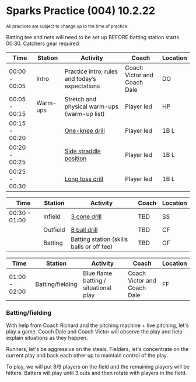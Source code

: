 # Sparks Practice (004) 10.2.22

<small>All practices are subject to change up to the time of practice.</small>

<auro-alert type="information" style="margin-bottom: 1rem">
Batting tee and nets will need to be set up BEFORE batting station starts 00:30.
</auro-alert>

<auro-alert type="warning" style="margin-bottom: 1rem">
Catchers gear required
</auro-alert>

| Time | Station | Activity | Coach | Location |
| --- | --- | --- | --- | --- |
| 00:00 - 00:05 | Intro | Practice intro, rules and today’s expectations  | Coach Victor and Coach Dale | DO |
| 00:05 - 00:15 | Warm-ups | Stretch and physical warm-ups (warm-up list) | Player led | HP |
| 00:15 - 00:20 || [One-knee drill](https://www.youtube.com/watch?t=86&v=BomXCfnLl7Q&feature=youtu.be&ab_channel=ChristopherTirao) | Player led | 1B L |
| 00:20 - 00:25 || [Side straddle position](https://www.youtube.com/watch?v=BomXCfnLl7Q&t=210s&ab_channel=ChristopherTirao) | Player led | 1B L |
| 00:25 - 00:30 || [Long toss drill](https://www.youtube.com/watch?v=BomXCfnLl7Q&t=358s&ab_channel=ChristopherTirao) | Player led | 1B L |

| Time | Station | Activity | Coach | Location |
| --- | --- | --- | --- | --- |
| 00:30 - 01:00 | Infield | [3 cone drill](https://www.youtube.com/watch?v=QaXiNUOzJ2k&ab_channel=ZONEDSportsAcademy) | TBD | SS |
| | Outfield | [8 ball drill](https://www.youtube.com/watch?v=4XSifegbj7Y&ab_channel=ChampionshipProductions) | TBD | CF |
| | Batting | Batting station (skills balls or off tee) | TBD | OF |

| Time | Station | Activity | Coach | Location |
| --- | --- | --- | --- | --- |
| 01:00 - 02:00 | Batting/fielding | Blue flame batting / situational play | Coach Victor and Coach Dale | FF |

### Batting/fielding

With help from Coach Richard and the pitching machine + live pitching, let's play a game. Coach Dale and Coach Victor will observe the play and help explain situations as they happen.

Runners, let's be aggressive on the steals. Fielders, let's concentrate on the current play and back each other up to maintain control of the play.

To play, we will put 8/9 players on the field and the remaining players will be hitters. Batters will play until 3 outs and then rotate with players in the field.

<link rel="stylesheet" href="https://unpkg.com/@alaskaairux/design-tokens@latest/dist/tokens/CSSCustomProperties.css" />
<link rel="stylesheet" href="https://unpkg.com/@alaskaairux/webcorestylesheets@latest/dist/bundled/essentials.css" />

<script src="https://unpkg.com/@aurodesignsystem/auro-alert@latest/dist/auro-alert__bundled.js" type="module"></script>
